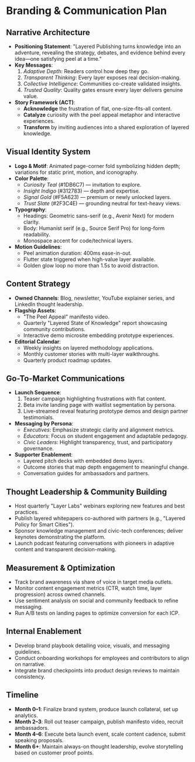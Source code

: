 # Branding & Communication Plan

## Narrative Architecture
- **Positioning Statement**: "Layered Publishing turns knowledge into an adventure, revealing the strategy, debates, and evidence behind every idea—one satisfying peel at a time."
- **Key Messages**:
  1. *Adaptive Depth*: Readers control how deep they go.
  2. *Transparent Thinking*: Every layer exposes real decision-making.
  3. *Collective Intelligence*: Communities co-create validated insights.
  4. *Trusted Quality*: Quality gates ensure every layer delivers genuine value.
- **Story Framework (ACT)**:
  - **Acknowledge** the frustration of flat, one-size-fits-all content.
  - **Catalyze** curiosity with the peel appeal metaphor and interactive experiences.
  - **Transform** by inviting audiences into a shared exploration of layered knowledge.

## Visual Identity System
- **Logo & Motif**: Animated page-corner fold symbolizing hidden depth; variations for static print, motion, and iconography.
- **Color Palette**:
  - *Curiosity Teal* (#1DB6C7) — invitation to explore.
  - *Insight Indigo* (#312783) — depth and expertise.
  - *Signal Gold* (#F5A623) — premium or newly unlocked layers.
  - *Trust Slate* (#2F3C4E) — grounding neutral for text-heavy views.
- **Typography**:
  - Headings: Geometric sans-serif (e.g., Avenir Next) for modern clarity.
  - Body: Humanist serif (e.g., Source Serif Pro) for long-form readability.
  - Monospace accent for code/technical layers.
- **Motion Guidelines**:
  - Peel animation duration: 400ms ease-in-out.
  - Flutter state triggered when high-value layer available.
  - Golden glow loop no more than 1.5s to avoid distraction.

## Content Strategy
- **Owned Channels**: Blog, newsletter, YouTube explainer series, and LinkedIn thought leadership.
- **Flagship Assets**:
  - "The Peel Appeal" manifesto video.
  - Quarterly "Layered State of Knowledge" report showcasing community contributions.
  - Interactive demo microsite embedding prototype experiences.
- **Editorial Calendar**:
  - Weekly insights on layered methodology applications.
  - Monthly customer stories with multi-layer walkthroughs.
  - Quarterly product roadmap updates.

## Go-To-Market Communications
- **Launch Sequence**:
  1. Teaser campaign highlighting frustrations with flat content.
  2. Beta invite landing page with waitlist segmentation by persona.
  3. Live-streamed reveal featuring prototype demos and design partner testimonials.
- **Messaging by Persona**:
  - *Executives*: Emphasize strategic clarity and alignment metrics.
  - *Educators*: Focus on student engagement and adaptable pedagogy.
  - *Civic Leaders*: Highlight transparency, trust, and participatory governance.
- **Supporter Enablement**:
  - Layered pitch decks with embedded demo layers.
  - Outcome stories that map depth engagement to meaningful change.
  - Conversation guides for ambassadors and partners.

## Thought Leadership & Community Building
- Host quarterly "Layer Labs" webinars exploring new features and best practices.
- Publish layered whitepapers co-authored with partners (e.g., "Layered Policy for Smart Cities").
- Sponsor knowledge management and civic-tech conferences; deliver keynotes demonstrating the platform.
- Launch podcast featuring conversations with pioneers in adaptive content and transparent decision-making.

## Measurement & Optimization
- Track brand awareness via share of voice in target media outlets.
- Monitor content engagement metrics (CTR, watch time, layer progression) across owned channels.
- Use sentiment analysis on social and community feedback to refine messaging.
- Run A/B tests on landing pages to optimize conversion for each ICP.

## Internal Enablement
- Develop brand playbook detailing voice, visuals, and messaging guidelines.
- Conduct onboarding workshops for employees and contributors to align on narrative.
- Integrate brand checkpoints into product design reviews to maintain consistency.

## Timeline
- **Month 0–1**: Finalize brand system, produce launch collateral, set up analytics.
- **Month 2–3**: Roll out teaser campaign, publish manifesto video, recruit ambassadors.
- **Month 4–6**: Execute beta launch event, scale content cadence, submit speaking proposals.
- **Month 6+**: Maintain always-on thought leadership, evolve storytelling based on customer proof points.
